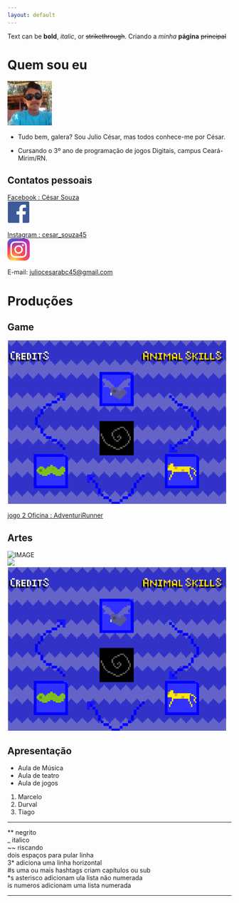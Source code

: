 ```yaml
---
layout: default
---
```


Text can be **bold**, _italic_, or ~~strikethrough~~.
Criando a _minha_ **página** ~~principal~~ 

# Quem sou eu 

  ![](cesar.png)  
  
  * Tudo bem, galera? Sou Julio César, mas todos conhece-me por César.

  * Cursando o 3º ano de programação de jogos Digitais, campus Ceará-Mirim/RN.  
  
## Contatos pessoais  
  
  [Facebook : César Souza](https://www.facebook.com/juliocesar.oliveiradesouza.98/)  
  [![](Facebook.png)](https://www.facebook.com/juliocesar.oliveiradesouza.98/)  

  [Instagram : cesar_souza45](https://www.instagram.com/cesar_souza45/)  
  [![](instagram.png)](https://www.instagram.com/cesar_souza45/)  
  
  E-mail: juliocesarabc45@gmail.com

  

# Produções  

## Game  

[![](Jogo1.png)](https://cesarabc45.github.io/Animal%20Skills/)  

[jogo 2 Oficina : AdventuriRunner](https://cesarabc45.github.io/AdventuriRunner/)  



## Artes  
![IMAGE](https://media.licdn.com/mpr/mpr/shrinknp_800_800/AAEAAQAAAAAAAAXcAAAAJDM4MTQ0OTk3LTg4N2ItNGM0MS1iMWIyLTI4NjcxMzY2ZGYxMw.jpg)  
![](Mario.png)  
![](Jogo1.png)

## Apresentação  
* Aula de Música  
* Aula de teatro  
* Aula de jogos  
1. Marcelo  
2. Durval  
3. Tiago  

* * *

** negrito  
_ italico  
~~ riscando  
  dois espaços para pular linha  
3* adiciona uma linha horizontal  
#s uma ou mais hashtags criam capítulos ou sub  
*s  asterisco adicionam ula lista não numerada  
is  numeros adicionam uma lista numerada   
  
  * * *
